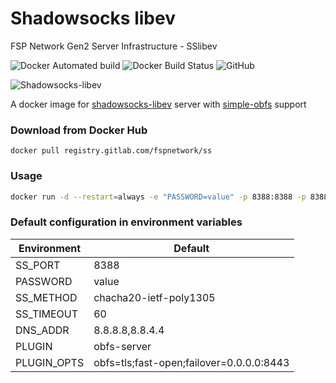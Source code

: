 # Shadowsocks libev

FSP Network Gen2 Server Infrastructure - SSlibev

![Docker Automated build](https://img.shields.io/docker/automated/fspnetwork/ss.svg?style=flat-square)
![Docker Build Status](https://img.shields.io/docker/build/fspnetwork/ss.svg?style=flat-square)
![GitHub](https://img.shields.io/github/license/fspnet/docker-sslibev.svg?style=flat-square)

![Shadowsocks-libev](https://img.shields.io/badge/ss--libev-3.2.3-blue.svg?style=flat-square)

A docker image for [shadowsocks-libev](https://github.com/shadowsocks/shadowsocks-libev) server with [simple-obfs](https://github.com/shadowsocks/simple-obfs) support

### Download from Docker Hub 

    docker pull registry.gitlab.com/fspnetwork/ss

### Usage
```sh
docker run -d --restart=always -e "PASSWORD=value" -p 8388:8388 -p 8388:8388/udp --name ssserver registry.gitlab.com/fspnetwork/ss
```

### Default configuration in environment variables
| Environment | Default |
| - | - |
| SS_PORT | 8388 |
| PASSWORD | value |
| SS_METHOD | chacha20-ietf-poly1305 |
| SS_TIMEOUT | 60 |
| DNS_ADDR | 8.8.8.8,8.8.4.4 |
| PLUGIN | obfs-server |
| PLUGIN_OPTS | obfs=tls;fast-open;failover=0.0.0.0:8443 |